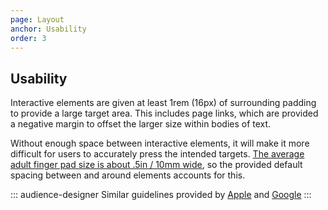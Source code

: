 ```yaml
---
page: Layout
anchor: Usability
order: 3
---
```


## Usability

Interactive elements are given at least 1rem (16px) of surrounding padding to provide a large target area. This includes page links, which are provided a negative margin to offset the larger size within bodies of text.

Without enough space between interactive elements, it will make it more difficult for users to accurately press the intended targets. [The average adult finger pad size is about .5in / 10mm wide](https://ux.stackexchange.com/questions/61606/spacing-between-ui-components "UX Stack Exchange Answer: Spacing between UI components"), so the provided default spacing between and around elements accounts for this.

::: audience-designer
Similar guidelines provided by [Apple](https://developer.apple.com/design/human-interface-guidelines/ios/visual-design/adaptivity-and-layout/#general-layout-considerations) and [Google](https://material.io/components/buttons#specs)
:::